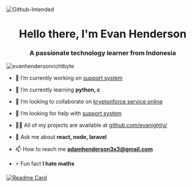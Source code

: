 ![Github-Intended](https://user-images.githubusercontent.com/58504115/89532809-9218bc80-d81c-11ea-9900-9ff0ee95e6c8.gif)

<h1 align="center">Hello there, I'm Evan Henderson</h1>
<h3 align="center">A passionate technology learner from Indonesia</h3>

<p align="left"> <img src="https://komarev.com/ghpvc/?username=evanhendersonrichtbyte" alt="evanhendersonrichtbyte" /> </p>

- 🔭 I’m currently working on [support system](https://github.com/evanightly/support-system)

- 🌱 I’m currently learning **python, c**

- 👯 I’m looking to collaborate on [kryptonforce service online](https://github.com/EvanHendersonRichtByte/kryptonforce-service-online)

- 🤔 I’m looking for help with [support system](https://github.com/evanightly/support-system)

- 👨‍💻 All of my projects are available at [github.com/evanightly/](https://github.com/evanightly?tab=repositories)

- 💬 Ask me about **react, node, laravel**

- 📫 How to reach me **adamhenderson3x3@gmail.com**

- ⚡ Fun fact **I hate maths**

[![Readme Card](https://github-readme-stats.vercel.app/api/pin/?username=evanightly&repo=github-readme-stats)](https://github.com/anuraghazra/github-readme-stats)

<!--
**EvanHendersonRichtByte/EvanHendersonRichtByte** is a ✨ _special_ ✨ repository because its `README.md` (this file) appears on your GitHub profile.

Here are some ideas to get you started:

- 🔭 I’m currently working on ...
- 🌱 I’m currently learning ...
- 👯 I’m looking to collaborate on ...
- 🤔 I’m looking for help with ...
- 💬 Ask me about ...
- 📫 How to reach me: ...
- 😄 Pronouns: ...
- ⚡ Fun fact: ...
-->
